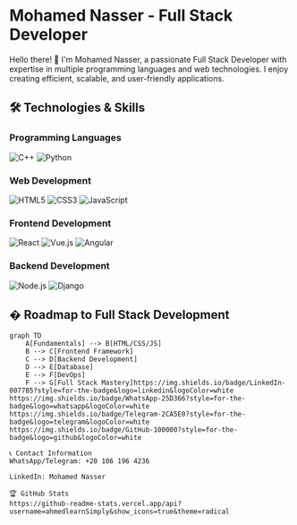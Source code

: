 # Mohamed Nasser - Full Stack Developer

Hello there! 👋 I'm Mohamed Nasser, a passionate Full Stack Developer with expertise in multiple programming languages and web technologies. I enjoy creating efficient, scalable, and user-friendly applications.

## 🛠️ Technologies & Skills

### Programming Languages
![C++](https://img.shields.io/badge/C++-00599C?style=for-the-badge&logo=c%2B%2B&logoColor=white)
![Python](https://img.shields.io/badge/Python-3776AB?style=for-the-badge&logo=python&logoColor=white)

### Web Development
![HTML5](https://img.shields.io/badge/HTML5-E34F26?style=for-the-badge&logo=html5&logoColor=white)
![CSS3](https://img.shields.io/badge/CSS3-1572B6?style=for-the-badge&logo=css3&logoColor=white)
![JavaScript](https://img.shields.io/badge/JavaScript-F7DF1E?style=for-the-badge&logo=javascript&logoColor=black)

### Frontend Development
![React](https://img.shields.io/badge/React-20232A?style=for-the-badge&logo=react&logoColor=61DAFB)
![Vue.js](https://img.shields.io/badge/Vue.js-35495E?style=for-the-badge&logo=vue.js&logoColor=4FC08D)
![Angular](https://img.shields.io/badge/Angular-DD0031?style=for-the-badge&logo=angular&logoColor=white)

### Backend Development
![Node.js](https://img.shields.io/badge/Node.js-339933?style=for-the-badge&logo=nodedotjs&logoColor=white)
![Django](https://img.shields.io/badge/Django-092E20?style=for-the-badge&logo=django&logoColor=white)

## � Roadmap to Full Stack Development

```mermaid
graph TD
    A[Fundamentals] --> B[HTML/CSS/JS]
    B --> C[Frontend Framework]
    C --> D[Backend Development]
    D --> E[Database]
    E --> F[DevOps]
    F --> G[Full Stack Mastery]https://img.shields.io/badge/LinkedIn-0077B5?style=for-the-badge&logo=linkedin&logoColor=white
https://img.shields.io/badge/WhatsApp-25D366?style=for-the-badge&logo=whatsapp&logoColor=white
https://img.shields.io/badge/Telegram-2CA5E0?style=for-the-badge&logo=telegram&logoColor=white
https://img.shields.io/badge/GitHub-100000?style=for-the-badge&logo=github&logoColor=white

📞 Contact Information
WhatsApp/Telegram: +20 106 196 4236

LinkedIn: Mohamed Nasser

🏆 GitHub Stats
https://github-readme-stats.vercel.app/api?username=ahmedlearnSimply&show_icons=true&theme=radical
